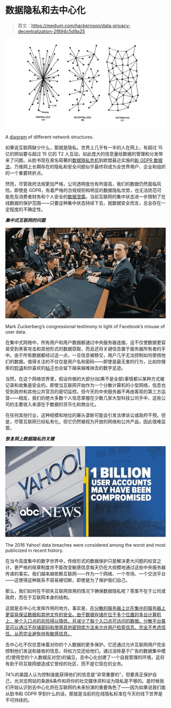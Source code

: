 # 数据隐私和去中心化

> 原文：<https://medium.com/hackernoon/data-privacy-decentralization-2f894c5d9a25>

![](img/0c486b88b876f24def1b7431f6b4934a.png)

A [diagram](http://www.ilsuperuovo.org/wp-content/uploads/2017/11/centralized-distributed-decentralized.jpg) of different network structures.

如果说互联网缺少什么，那就是隐私。世界上几乎有一半的人在网上，有超过 15 亿的网站要与超过 15 亿的 T2 人互动，如此庞大的信息量给数据的管理和分发带来了问题。从脸书现在臭名昭著的[数据隐私危机](https://variety.com/2018/digital/features/facebook-privacy-crisis-big-data-mark-zuckerberg-1202741394/)到欧盟最近实施的[新 GDPR 数据法](https://www.cnbc.com/2018/03/30/gdpr-everything-you-need-to-know.html)，万维网上长期存在的隐私和安全问题似乎最终将成为全世界用户、企业和组织的一个重要转折点。

然而，尽管政府法规更加严格，公司透明度也有所提高，我们的数据仍然面临风险。即使是 GDPR，有着严格的合规规则和明显的数据隐私优势，也无法防范可能危及消费者财务和个人安全的[数据泄露](https://www.theverge.com/2018/6/6/17435166/myheritage-dna-breach-genetic-privacy-bioethics)。当前互联网的集中状态进一步限制了在线数据的保护范围——只要这种集中状态持续下去，就数据安全而言，总会存在一定程度的不确定性。

***集中式互联网的问题***

![](img/cec09761496324c9d1eb3ef42dd8b74d.png)

Mark Zuckerberg’s congressional testimony in light of Facebook’s misuse of user data.

在集中式网络中，所有用户和用户数据都通过中央服务器连接。这不仅使数据更容易受到黑客攻击和其他形式的数据窃取，而且还将关键信息置于服务器所有者的手中。由于所有数据都经过这一点，一旦信息被移交，用户几乎无法控制如何使用他们的数据。值得关注的不仅仅是用户名和密码——即使是最无害的行为，比如你搜索的[短语](https://www.lifewire.com/google-tracks-most-everything-you-do-2483354)和你喜欢的[帖子](https://fieldguide.gizmodo.com/all-the-ways-facebook-tracks-you-that-you-might-not-kno-1795604150)也会留下越来越难抹去的数字足迹。

当然，在这个网络世界里，假设你做的大部分(如果不是全部)事情都以某种方式被记录和收集是安全的。即使当互联网开始作为一个分散计算机的小型网络，信息也受到政府和其他公共官员的密切监控。但今天的中央服务器不再由客观的第三方运营——相反，我们的绝大多数个人信息掌握在少数几家大型科技公司手中，这些公司的主要收入来源在于数据的货币化和商业化。

在任何其他行业，这种规模和地位的寡头垄断可能会引发法律诉讼或政府干预。但是，尽管互联网已经私有化，但它仍然被视为开放的网络和公共产品，因此很难监管。

***恢复网上数据隐私的关键***

![](img/66844da289adb24e17e94630e49e821e.png)

The 2016 Yahoo! data breaches were considered among the worst and most publicized in recent history.

在当今高度集中的数字世界中，传统形式的数据保护只是解决更大问题的权宜之计。更严格的规章制度并不能改变敏感信息每天仍在大规模地通过这些中央服务器传递的事实。我们越来越依赖互联网——作为一个网络、一个市场、一个交流平台——这使得这种联系不容易被切断，即使是为了保护我们自己。

那么，我们如何在不损失互联网效用的情况下确保数据隐私呢？答案不在于公司或政府，而在于互联网本身的结构。

这就是去中心化发挥作用的地方。事实是，[在分散的服务器上比在集中的服务器上更容易保证数据和其他文件的安全。由于数据存储在位于多个位置的多台计算机上，单个入口点的风险得以降低，并减少了每个入口点可访问的数据。分散平台甚至可以通过不存储密码和使用其他密钥库方法来允许用户检索信息，完全不考虑信任，从而完全避免持有敏感信息。](https://www.entrepreneur.com/article/308568)

去中心化不仅仅意味着对你的个人数据的更多保护。它还通过允许互联网用户完全控制他们发送和接收的信息，将权力交还给他们。通过消除基于广告的数据集中模式(使用您的个人数据反对您)的偏见，去中心化创建了一个自我管理的环境，这将有助于将互联网塑造成它曾经的社区，而不是它现在的业务。

74%的美国人认为控制谁能获得他们的信息是“非常重要的”，但要真正保护自己，光浏览网站的条款&条件和将你的社交媒体资料设为隐私是不够的。是时候我们开始认识到去中心化将在互联网的未来扮演的重要角色了——因为如果说我们能从脸书和 GDPR 学到什么的话，那就是当前的在线隐私标准在今天的线下世界是不可持续的。